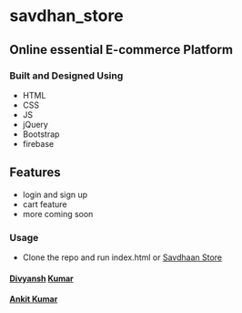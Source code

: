 # savdhan_store
## Online essential E-commerce Platform
### Built and Designed Using
- HTML
- CSS
- JS
- jQuery
- Bootstrap
- firebase

## Features
- login and sign up
- cart feature
- more coming soon

### Usage
- Clone the repo and run index.html or [Savdhaan Store](http://www.divyansh.live/savdhan_web_app/)

#### [Divyansh](https://www.divyansh.live) [Kumar](https://github.com/jordandivyansh)
#### [Ankit Kumar](https://github.com/theanandankit)

